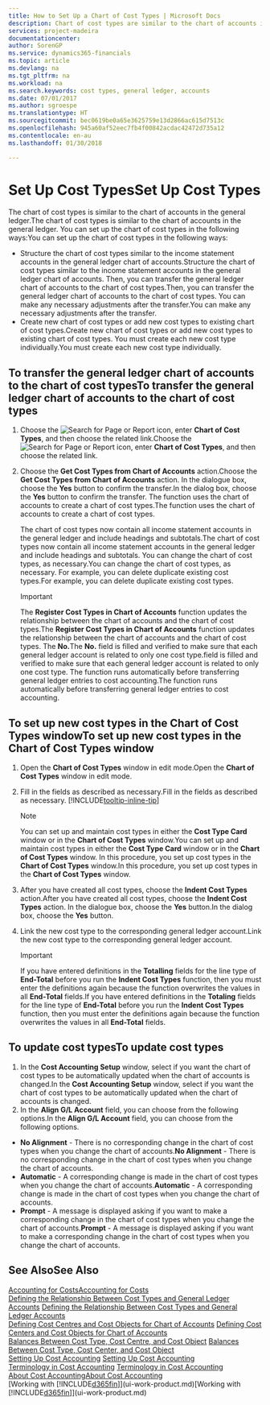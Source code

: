 ```yaml
---
title: How to Set Up a Chart of Cost Types | Microsoft Docs
description: Chart of cost types are similar to the chart of accounts in the general ledger.
services: project-madeira
documentationcenter: 
author: SorenGP
ms.service: dynamics365-financials
ms.topic: article
ms.devlang: na
ms.tgt_pltfrm: na
ms.workload: na
ms.search.keywords: cost types, general ledger, accounts
ms.date: 07/01/2017
ms.author: sgroespe
ms.translationtype: HT
ms.sourcegitcommit: bec0619be0a65e3625759e13d2866ac615d7513c
ms.openlocfilehash: 945a60af52eec7fb4f00842acdac42472d735a12
ms.contentlocale: en-au
ms.lasthandoff: 01/30/2018

---
```

# <a name="set-up-cost-types"></a><span data-ttu-id="e0538-103">Set Up Cost Types</span><span class="sxs-lookup"><span data-stu-id="e0538-103">Set Up Cost Types</span></span>
<span data-ttu-id="e0538-104">The chart of cost types is similar to the chart of accounts in the general ledger.</span><span class="sxs-lookup"><span data-stu-id="e0538-104">The chart of cost types is similar to the chart of accounts in the general ledger.</span></span> <span data-ttu-id="e0538-105">You can set up the chart of cost types in the following ways:</span><span class="sxs-lookup"><span data-stu-id="e0538-105">You can set up the chart of cost types in the following ways:</span></span>  

-   <span data-ttu-id="e0538-106">Structure the chart of cost types similar to the income statement accounts in the general ledger chart of accounts.</span><span class="sxs-lookup"><span data-stu-id="e0538-106">Structure the chart of cost types similar to the income statement accounts in the general ledger chart of accounts.</span></span> <span data-ttu-id="e0538-107">Then, you can transfer the general ledger chart of accounts to the chart of cost types.</span><span class="sxs-lookup"><span data-stu-id="e0538-107">Then, you can transfer the general ledger chart of accounts to the chart of cost types.</span></span> <span data-ttu-id="e0538-108">You can make any necessary adjustments after the transfer.</span><span class="sxs-lookup"><span data-stu-id="e0538-108">You can make any necessary adjustments after the transfer.</span></span>  
-   <span data-ttu-id="e0538-109">Create new chart of cost types or add new cost types to existing chart of cost types.</span><span class="sxs-lookup"><span data-stu-id="e0538-109">Create new chart of cost types or add new cost types to existing chart of cost types.</span></span> <span data-ttu-id="e0538-110">You must create each new cost type individually.</span><span class="sxs-lookup"><span data-stu-id="e0538-110">You must create each new cost type individually.</span></span>  

## <a name="to-transfer-the-general-ledger-chart-of-accounts-to-the-chart-of-cost-types"></a><span data-ttu-id="e0538-111">To transfer the general ledger chart of accounts to the chart of cost types</span><span class="sxs-lookup"><span data-stu-id="e0538-111">To transfer the general ledger chart of accounts to the chart of cost types</span></span>  
1.  <span data-ttu-id="e0538-112">Choose the ![Search for Page or Report](media/ui-search/search_small.png "Search for Page or Report icon") icon, enter **Chart of Cost Types**, and then choose the related link.</span><span class="sxs-lookup"><span data-stu-id="e0538-112">Choose the ![Search for Page or Report](media/ui-search/search_small.png "Search for Page or Report icon") icon, enter **Chart of Cost Types**, and then choose the related link.</span></span>  
2.  <span data-ttu-id="e0538-113">Choose the **Get Cost Types from Chart of Accounts** action.</span><span class="sxs-lookup"><span data-stu-id="e0538-113">Choose the **Get Cost Types from Chart of Accounts** action.</span></span> <span data-ttu-id="e0538-114">In the dialogue box, choose the **Yes** button to confirm the transfer.</span><span class="sxs-lookup"><span data-stu-id="e0538-114">In the dialog box, choose the **Yes** button to confirm the transfer.</span></span> <span data-ttu-id="e0538-115">The function uses the chart of accounts to create a chart of cost types.</span><span class="sxs-lookup"><span data-stu-id="e0538-115">The function uses the chart of accounts to create a chart of cost types.</span></span>  

    <span data-ttu-id="e0538-116">The chart of cost types now contain all income statement accounts in the general ledger and include headings and subtotals.</span><span class="sxs-lookup"><span data-stu-id="e0538-116">The chart of cost types now contain all income statement accounts in the general ledger and include headings and subtotals.</span></span> <span data-ttu-id="e0538-117">You can change the chart of cost types, as necessary.</span><span class="sxs-lookup"><span data-stu-id="e0538-117">You can change the chart of cost types, as necessary.</span></span> <span data-ttu-id="e0538-118">For example, you can delete duplicate existing cost types.</span><span class="sxs-lookup"><span data-stu-id="e0538-118">For example, you can delete duplicate existing cost types.</span></span>  

    > [!IMPORTANT]  
    >  <span data-ttu-id="e0538-119">The **Register Cost Types in Chart of Accounts** function updates the relationship between the chart of accounts and the chart of cost types.</span><span class="sxs-lookup"><span data-stu-id="e0538-119">The **Register Cost Types in Chart of Accounts** function updates the relationship between the chart of accounts and the chart of cost types.</span></span> <span data-ttu-id="e0538-120">The **No.**</span><span class="sxs-lookup"><span data-stu-id="e0538-120">The **No.**</span></span> <span data-ttu-id="e0538-121">field is filled and verified to make sure that each general ledger account is related to only one cost type.</span><span class="sxs-lookup"><span data-stu-id="e0538-121">field is filled and verified to make sure that each general ledger account is related to only one cost type.</span></span> <span data-ttu-id="e0538-122">The function runs automatically before transferring general ledger entries to cost accounting.</span><span class="sxs-lookup"><span data-stu-id="e0538-122">The function runs automatically before transferring general ledger entries to cost accounting.</span></span>  

## <a name="to-set-up-new-cost-types-in-the-chart-of-cost-types-window"></a><span data-ttu-id="e0538-123">To set up new cost types in the Chart of Cost Types window</span><span class="sxs-lookup"><span data-stu-id="e0538-123">To set up new cost types in the Chart of Cost Types window</span></span>  
1.  <span data-ttu-id="e0538-124">Open the **Chart of Cost Types** window in edit mode.</span><span class="sxs-lookup"><span data-stu-id="e0538-124">Open the **Chart of Cost Types** window in edit mode.</span></span>  
2.  <span data-ttu-id="e0538-125">Fill in the fields as described as necessary.</span><span class="sxs-lookup"><span data-stu-id="e0538-125">Fill in the fields as described as necessary.</span></span> [!INCLUDE[tooltip-inline-tip](includes/tooltip-inline-tip_md.md)]

    > [!NOTE]  
    >  <span data-ttu-id="e0538-126">You can set up and maintain cost types in either the **Cost Type Card** window or in the **Chart of Cost Types** window.</span><span class="sxs-lookup"><span data-stu-id="e0538-126">You can set up and maintain cost types in either the **Cost Type Card** window or in the **Chart of Cost Types** window.</span></span> <span data-ttu-id="e0538-127">In this procedure, you set up cost types in the **Chart of Cost Types** window.</span><span class="sxs-lookup"><span data-stu-id="e0538-127">In this procedure, you set up cost types in the **Chart of Cost Types** window.</span></span>

3.  <span data-ttu-id="e0538-128">After you have created all cost types, choose the **Indent Cost Types** action.</span><span class="sxs-lookup"><span data-stu-id="e0538-128">After you have created all cost types, choose the **Indent Cost Types** action.</span></span> <span data-ttu-id="e0538-129">In the dialogue box, choose the **Yes** button.</span><span class="sxs-lookup"><span data-stu-id="e0538-129">In the dialog box, choose the **Yes** button.</span></span>  
4.  <span data-ttu-id="e0538-130">Link the new cost type to the corresponding general ledger account.</span><span class="sxs-lookup"><span data-stu-id="e0538-130">Link the new cost type to the corresponding general ledger account.</span></span>  

    > [!IMPORTANT]  
    >  <span data-ttu-id="e0538-131">If you have entered definitions in the **Totalling** fields for the line type of **End-Total** before you run the **Indent Cost Types** function, then you must enter the definitions again because the function overwrites the values in all **End-Total** fields.</span><span class="sxs-lookup"><span data-stu-id="e0538-131">If you have entered definitions in the **Totaling** fields for the line type of **End-Total** before you run the **Indent Cost Types** function, then you must enter the definitions again because the function overwrites the values in all **End-Total** fields.</span></span>  

## <a name="to-update-cost-types"></a><span data-ttu-id="e0538-132">To update cost types</span><span class="sxs-lookup"><span data-stu-id="e0538-132">To update cost types</span></span>  
1.  <span data-ttu-id="e0538-133">In the **Cost Accounting Setup** window, select if you want the chart of cost types to be automatically updated when the chart of accounts is changed.</span><span class="sxs-lookup"><span data-stu-id="e0538-133">In the **Cost Accounting Setup** window, select if you want the chart of cost types to be automatically updated when the chart of accounts is changed.</span></span>  
2.  <span data-ttu-id="e0538-134">In the **Align G/L Account** field, you can choose from the following options.</span><span class="sxs-lookup"><span data-stu-id="e0538-134">In the **Align G/L Account** field, you can choose from the following options.</span></span>  

- <span data-ttu-id="e0538-135">**No Alignment** - There is no corresponding change in the chart of cost types when you change the chart of accounts.</span><span class="sxs-lookup"><span data-stu-id="e0538-135">**No Alignment** - There is no corresponding change in the chart of cost types when you change the chart of accounts.</span></span>  
- <span data-ttu-id="e0538-136">**Automatic** - A corresponding change is made in the chart of cost types when you change the chart of accounts.</span><span class="sxs-lookup"><span data-stu-id="e0538-136">**Automatic** - A corresponding change is made in the chart of cost types when you change the chart of accounts.</span></span>  
- <span data-ttu-id="e0538-137">**Prompt** - A message is displayed asking if you want to make a corresponding change in the chart of cost types when you change the chart of accounts.</span><span class="sxs-lookup"><span data-stu-id="e0538-137">**Prompt** - A message is displayed asking if you want to make a corresponding change in the chart of cost types when you change the chart of accounts.</span></span>  

## <a name="see-also"></a><span data-ttu-id="e0538-138">See Also</span><span class="sxs-lookup"><span data-stu-id="e0538-138">See Also</span></span>  
[<span data-ttu-id="e0538-139">Accounting for Costs</span><span class="sxs-lookup"><span data-stu-id="e0538-139">Accounting for Costs</span></span>](finance-manage-cost-accounting.md)  
<span data-ttu-id="e0538-140">[Defining the Relationship Between Cost Types and General Ledger Accounts](finance-defining-the-relationship-between-cost-types-and-general-ledger-accounts.md) </span><span class="sxs-lookup"><span data-stu-id="e0538-140">[Defining the Relationship Between Cost Types and General Ledger Accounts](finance-defining-the-relationship-between-cost-types-and-general-ledger-accounts.md) </span></span>  
<span data-ttu-id="e0538-141">[Defining Cost Centres and Cost Objects for Chart of Accounts](finance-defining-cost-centers-and-cost-objects-for-chart-of-accounts.md) </span><span class="sxs-lookup"><span data-stu-id="e0538-141">[Defining Cost Centers and Cost Objects for Chart of Accounts](finance-defining-cost-centers-and-cost-objects-for-chart-of-accounts.md) </span></span>  
<span data-ttu-id="e0538-142">[Balances Between Cost Type, Cost Centre, and Cost Object](finance-balances-between-cost-type-cost-center-and-cost-object.md) </span><span class="sxs-lookup"><span data-stu-id="e0538-142">[Balances Between Cost Type, Cost Center, and Cost Object](finance-balances-between-cost-type-cost-center-and-cost-object.md) </span></span>  
<span data-ttu-id="e0538-143">[Setting Up Cost Accounting](finance-set-up-cost-accounting.md) </span><span class="sxs-lookup"><span data-stu-id="e0538-143">[Setting Up Cost Accounting](finance-set-up-cost-accounting.md) </span></span>  
<span data-ttu-id="e0538-144">[Terminology in Cost Accounting](finance-terminology-in-cost-accounting.md) </span><span class="sxs-lookup"><span data-stu-id="e0538-144">[Terminology in Cost Accounting](finance-terminology-in-cost-accounting.md) </span></span>  
[<span data-ttu-id="e0538-145">About Cost Accounting</span><span class="sxs-lookup"><span data-stu-id="e0538-145">About Cost Accounting</span></span>](finance-about-cost-accounting.md)  
<span data-ttu-id="e0538-146">[Working with [!INCLUDE[d365fin](includes/d365fin_md.md)]](ui-work-product.md)</span><span class="sxs-lookup"><span data-stu-id="e0538-146">[Working with [!INCLUDE[d365fin](includes/d365fin_md.md)]](ui-work-product.md)</span></span>

